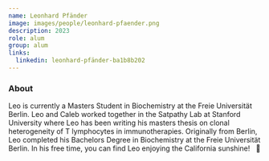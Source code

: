 ```yaml
---
name: Leonhard Pfänder
image: images/people/leonhard-pfaender.png
description: 2023
role: alum
group: alum
links:
  linkedin: leonhard-pfänder-ba1b8b202
---
```


### About
Leo is currently a Masters Student in Biochemistry at the Freie Universität Berlin. Leo
and Caleb worked together in the Satpathy Lab at Stanford University where Leo has been
writing his masters thesis on clonal heterogeneity of T lymphocytes in immunotherapies. 
Originally from Berlin, Leo completed his Bachelors Degree in Biochemistry at the
Freie Universität Berlin. In his free time, you can find Leo enjoying the California
sunshine! &nbsp; :palm_tree: